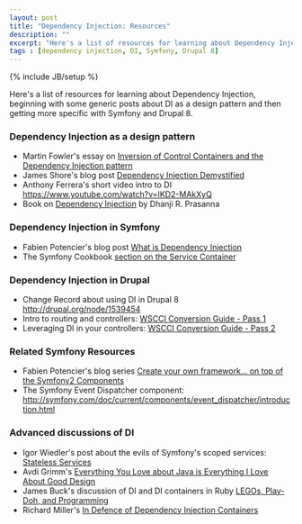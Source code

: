 ```yaml
---
layout: post
title: "Dependency Injection: Resources"
description: ""
excerpt: "Here's a list of resources for learning about Dependency Injection, beginning with some generic posts about DI as a design pattern and then getting more specific with Symfony and Drupal 8."
tags : [dependency injection, DI, Symfony, Drupal 8]
---
```

{% include JB/setup %}

Here's a list of resources for learning about Dependency Injection, beginning with some generic posts about DI as a design pattern and then getting more specific with Symfony and Drupal 8.

### Dependency Injection as a design pattern

- Martin Fowler's essay on [Inversion of Control Containers and the Dependency Injection pattern](http://martinfowler.com/articles/injection.html)
- James Shore's blog post [Dependency Injection Demystified](http://www.jamesshore.com/Blog/Dependency-Injection-Demystified.html)
- Anthony Ferrera's short video intro to DI <https://www.youtube.com/watch?v=IKD2-MAkXyQ>
- Book on [Dependency Injection](http://www.amazon.com/gp/product/193398855X?ie=UTF8&tag=thlafa-20&linkCode=as2&camp=1789&creative=390957&creativeASIN=193398855X) by Dhanji R. Prasanna

### Dependency Injection in Symfony

- Fabien Potencier's blog post [What is Dependency Injection](http://fabien.potencier.org/article/11/what-is-dependency-injection)
- The Symfony Cookbook [section on the Service Container](http://symfony.com/doc/current/book/service_container.html)

### Dependency Injection in Drupal
- Change Record about using DI in Drupal 8 <http://drupal.org/node/1539454>
- Intro to routing and controllers: [WSCCI Conversion Guide - Pass 1](http://drupal.org/node/1953346)
- Leveraging DI in your controllers: [WSCCI Conversion Guide - Pass 2](http://drupal.org/node/1953354)

### Related Symfony Resources
- Fabien Potencier's blog series [Create your own framework... on top of the Symfony2 Components](http://fabien.potencier.org/article/50/create-your-own-framework-on-top-of-the-symfony2-components-part-1)
- The Symfony Event Dispatcher component: <http://symfony.com/doc/current/components/event_dispatcher/introduction.html>


### Advanced discussions of DI
- Igor Wiedler's post about the evils of Symfony's scoped services: [Stateless Services](https://igor.io/2013/03/31/stateless-services.html)
- Avdi Grimm's [Everything You Love about Java is Everything I Love About Good Design](http://devblog.avdi.org/2010/02/09/everything-you-love-about-java-is-everything-i-love-about-good-design/)
- James Buck's discussion of DI and DI containers in Ruby [LEGOs, Play-Doh, and Programming](http://weblog.jamisbuck.org/2008/11/9/legos-play-doh-and-programming)
- Richard Miller's [In Defence of Dependency Injection Containers](http://richardmiller.co.uk/2011/06/07/in-defence-of-dependency-injection-containers/)
